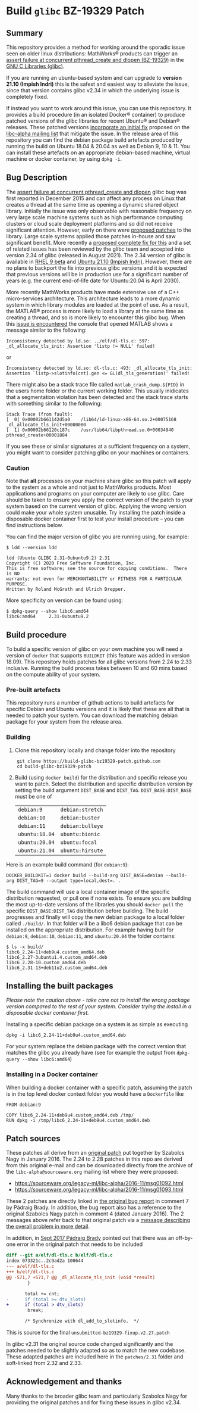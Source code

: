 # Build `glibc` BZ-19329 Patch
## Summary
This repository provides a method for working around the sporadic issue seen on older linux distributions: MathWorks&reg; products can trigger an [assert failure at concurrent pthread_create and dlopen (BZ-19329)](https://sourceware.org/bugzilla/show_bug.cgi?id=19329) in the [GNU C Libraries (glibc)](https://www.gnu.org/software/libc/).

If you are running an ubuntu-based system and can upgrade to **version 21.10 (Impish Indri)** this is the safest and easiest way to alleviate the issue, since that version contains glibc v2.34 in which the underlying issue is completely fixed.

If instead you want to work around this issue, you can use this repository. It provides a build procedure (in an isolated Docker&reg; container) to produce patched versions of the glibc libraries for recent Ubuntu&reg; and Debian&reg; releases. These patched versions [incorporate an initial fix](https://patchwork.ozlabs.org/project/glibc/patch/568D5E11.3010301@arm.com/) proposed on the [libc-alpha mailing list](https://sourceware.org/mailman/listinfo/libc-alpha) that mitigate the issue. In the release area of this repository you can find the debian package build artefacts produced by running the build on Ubuntu 18.04 & 20.04 as well as Debian 9, 10 & 11. You can install these artefacts on an appropriate debian-based machine, virtual machine or docker container, by using `dpkg -i`.

## Bug Description 
The [assert failure at concurrent pthread_create and dlopen](https://sourceware.org/bugzilla/show_bug.cgi?id=19329) glibc bug was first reported in December 2015 and can affect any process on Linux that creates a thread at the same time as opening a dynamic shared object library. Initially the issue was only observable with reasonable frequency on very large scale machine systems such as high performance computing clusters or cloud scale deployment platforms and so did not receive significant attention. However, early on there were [proposed patches](https://sourceware.org/bugzilla/show_bug.cgi?id=19329) to the library. Large scale systems applied those patches in-house and saw significant benefit. More recently a [proposed complete fix for this](https://sourceware.org/pipermail/libc-alpha/2021-February/122626.html) and a set of related issues has been reviewed by the glibc team and accepted into version 2.34 of glibc (released in August 2021). The 2.34 version of glibc is available in [RHEL 9 beta](https://developers.redhat.com/articles/2021/11/03/red-hat-enterprise-linux-9-beta-here) and [Ubuntu 21.10 (Impish Indri)](https://launchpad.net/ubuntu/+source/glibc). However, there are no plans to backport the fix into previous glibc versions and it is expected that previous versions will be in production use for a significant number of years (e.g. the current end-of-life date for Ubuntu:20.04 is April 2030). 

More recently MathWorks products have made extensive use of a C++ micro-services architecture. This architecture leads to a more dynamic system in which library modules are loaded at the point of use. As a result, the MATLAB&reg; process is more likely to load a library at the same time as creating a thread, and so is more likely to encounter this glibc bug. When this [issue is encountered](https://www.mathworks.com/matlabcentral/answers/1454674-why-does-matlab-crash-on-linux-with-inconsistency-detected-by-ld-so-elf-dl-tls-c-597-_dl_allo) the console that opened MATLAB shows a message similar to the following:

```
Inconsistency detected by ld.so: ../elf/dl-tls.c: 597: _dl_allocate_tls_init: Assertion 'listp != NULL' failed!
```
or
```
Inconsistency detected by ld.so: dl-tls.c: 493: _dl_allocate_tls_init: Assertion `listp->slotinfo[cnt].gen <= GL(dl_tls_generation)' failed!
```
There might also be a stack trace file called `matlab_crash_dump.${PID}` in the users home folder or the current working folder. This usually inidicates that a segmentation violation has been detected and the stack trace starts with something similar to the following:

```
Stack Trace (from fault):
[  0] 0x00002b661142d5a0    /lib64/ld-linux-x86-64.so.2+00075168 _dl_allocate_tls_init+00000080
[  1] 0x00002b66120c187c    /usr/lib64/libpthread.so.0+00034940 pthread_create+00001884
```

If you see these or similar signatures at a sufficient frequency on a system, you might want to consider patching glibc on your machines or containers. 

### **Caution**
Note that **all** processes on your machine share glibc so this patch will apply to the system as a whole and not just to MathWorks products. Most applications and programs on your computer are likely to use glibc. Care should be taken to ensure you apply the correct version of the patch to your system based on the current version of glibc. Applying the wrong version could make your whole system unusable. Try installing the patch inside a disposable docker container first to test your install procedure – you can find instructions below.

You can find the major version of glibc you are running using, for example:

```
$ ldd --version ldd

ldd (Ubuntu GLIBC 2.31-0ubuntu9.2) 2.31
Copyright (C) 2020 Free Software Foundation, Inc.
This is free software; see the source for copying conditions.  There is NO
warranty; not even for MERCHANTABILITY or FITNESS FOR A PARTICULAR PURPOSE.
Written by Roland McGrath and Ulrich Drepper.
```

More specificity on version can be found using:
```
$ dpkg-query --show libc6:amd64
libc6:amd64     2.31-0ubuntu9.2
```

## Build procedure 
To build a specific version of glibc on your own machine you will need a version of `docker` that supports `BUILDKIT` (this feature was added in version 18.09). This repository holds patches for all glibc versions from 2.24 to 2.33 inclusive. Running the build process takes between 10 and 60 mins based on the compute ability of your system.

### Pre-built artefacts
This repository runs a number of github actions to build artefacts for specific Debian and Ubuntu versions and it is likely that these are all that is needed to patch your system. You can download the matching debian package for your system from the release area.

### Building
1. Clone this repository locally and change folder into the repository
```
    git clone https://build-glibc-bz19329-patch.github.com
    cd build-glibc-bz19329-patch
```
2. Build (using `docker build`) for the distribution and specific release you want to patch. Select the distribution and specific distribution version by setting the build argument `DIST_BASE` and `DIST_TAG`. `DIST_BASE:DIST_BASE` must be one of 

    | | | 
    | - | - |
    | `debian:9` | `debian:stretch` |
    | `debian:10`| `debian:buster` |
    | `debian:11`| `debian:bulleye` | 
    | `ubuntu:18.04` | `ubuntu:bionic` |
    | `ubuntu:20.04` | `ubuntu:focal` |
    | `ubuntu:21.04` | `ubuntu:hirsute` |

Here is an example build command (for `debian:9`):
```
DOCKER_BUILDKIT=1 docker build --build-arg DIST_BASE=debian --build-arg DIST_TAG=9 --output type=local,dest=. .
```

The build command will use a local container image of the specific distribution requested, or pull one if none exists. To ensure you are building the most up-to-date versions of the libraries you should `docker pull` the specific `DIST_BASE:DIST_TAG` distribution before building. The build progresses and finally will copy the new debian package to a local folder called `./build/`. In that folder will be a libc6 debian package that can be installed on the appropriate distribution. For example having built for `debian:9`, `debian:10`, `debian:11`, and `ubuntu:20.04` the folder contains:

```
$ ls -x build/
libc6_2.24-11+deb9u4.custom_amd64.deb
libc6_2.27-3ubuntu1.4.custom_amd64.deb
libc6_2.28-10.custom_amd64.deb
libc6_2.31-13+deb11u2.custom_amd64.deb
```

## Installing the built packages
*Please note the caution above - take care not to install the wrong package version compared to the rest of your system. Consider trying the install in a disposable docker container first.*

Installing a specific debian package on a system is as simple as executing  
```
dpkg -i libc6_2.24-11+deb9u4.custom_amd64.deb
```
For your system replace the debian package with the correct version that matches the glibc you already have (see for example the output from `dpkg-query --show libc6:amd64`)

### Installing in a Docker container
When building a docker container with a specific patch, assuming the patch is in the top level docker context folder you would have a `Dockerfile` like
``` docker
FROM debian:9

COPY libc6_2.24-11+deb9u4.custom_amd64.deb /tmp/
RUN dpkg -i /tmp/libc6_2.24-11+deb9u4.custom_amd64.deb
```

## Patch sources
These patches all derive from an [original patch](https://sourceware.org/legacy-ml/libc-alpha/2016-01/msg00480.html) put together by Szabolcs Nagy in January 2016. The 2.24 to 2.28 patches in this repo are  derived from this original e-mail and can be downloaded directly from the archive of the `libc-alpha@sourceware.org` mailing list where they were proposed:

* https://sourceware.org/legacy-ml/libc-alpha/2016-11/msg01092.html
* https://sourceware.org/legacy-ml/libc-alpha/2016-11/msg01093.html

These 2 patches are directly linked in [the original bug report](https://sourceware.org/bugzilla/show_bug.cgi?id=19329) in comment 7 by Pádraig Brady. In addition, the bug report also has a reference to the original Szabolcs Nagy patch in comment 4 (dated January 2016). The 2 messages above refer back to that original patch via a [message describing the overall problem in more detail](https://sourceware.org/legacy-ml/libc-alpha/2016-11/msg01026.html).

In addition, in [Sept 2017 Pádraig Brady](https://sourceware.org/bugzilla/show_bug.cgi?id=19329) pointed out that there was an off-by-one error in the original patch that needs to be included
``` diff
diff --git a/elf/dl-tls.c b/elf/dl-tls.c
index 073321c..2c9ad2a 100644
--- a/elf/dl-tls.c
+++ b/elf/dl-tls.c
@@ -571,7 +571,7 @@ _dl_allocate_tls_init (void *result)
        }

       total += cnt;
-      if (total >= dtv_slots)
+      if (total > dtv_slots)
        break;

       /* Synchronize with dl_add_to_slotinfo.  */
```
This is source for the final `unsubmitted-bz19329-fixup.v2.27.patch`

In glibc v2.31 the original source code changed significantly and the patches needed to be slightly adapted so as to match the new codebase. These adapted patches are included here in the `patches/2.31` folder and soft-linked from 2.32 and 2.33.

## Acknowledgement and thanks
Many thanks to the broader glibc team and particularly Szabolcs Nagy for providing the original patches and for fixing these issues in glibc v2.34.

